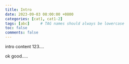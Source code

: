 ```yaml
---
title: Intro
date: 2023-09-03 08:00:00 +0800
categories: [cat1, cat1-2]
tags: [abc]     # TAG names should always be lowercase
toc: false
comments: false
---
```


intro content 123....


[myimage]: https://img.freepik.com/free-psd/google-icon-isolated-3d-render-illustration_47987-9777.jpg?w=360 "test image....123"


ok good.....